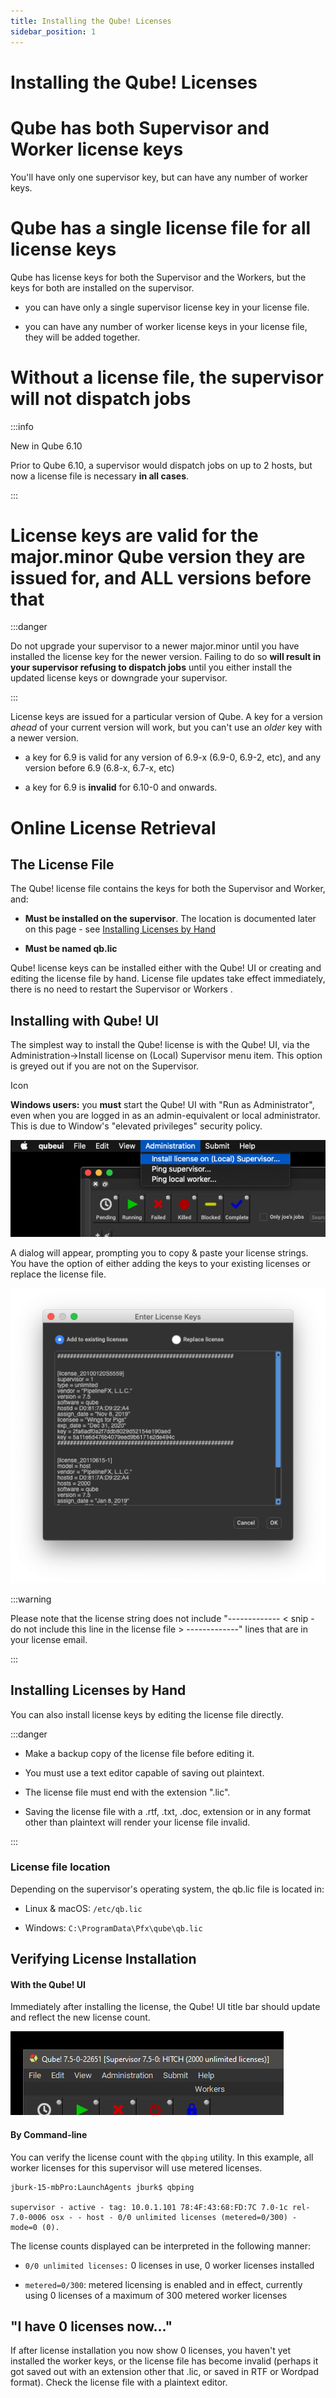 ```yaml
---
title: Installing the Qube! Licenses
sidebar_position: 1
---
```


# Installing the Qube! Licenses

# Qube has both Supervisor and Worker license keys

You'll have only one supervisor key, but can have any number of worker
keys.

# Qube has a single license file for all license keys

Qube has license keys for both the Supervisor and the Workers, but the
keys for both are installed on the supervisor.

-   you can have only a single supervisor license key in your license
    file.

-   you can have any number of worker license keys in your license file,
    they will be added together.

# Without a license file, the supervisor will not dispatch jobs

:::info

New in Qube 6.10

Prior to Qube 6.10, a supervisor would dispatch jobs on up to 2 hosts,
but now a license file is necessary **in all cases**.

:::

# License keys are valid for the major.minor Qube version they are issued for, and ALL versions before that

:::danger

Do not upgrade your supervisor to a newer major.minor until you have
installed the license key for the newer version. Failing to do so **will
result in your supervisor refusing to dispatch jobs** until you either
install the updated license keys or downgrade your supervisor.

:::

License keys are issued for a particular version of Qube.  A key for a
version *ahead* of your current version will work, but you can't use
an *older* key with a newer version.

-   a key for 6.9 is valid for any version of 6.9-x (6.9-0, 6.9-2, etc),
    and any version before 6.9 (6.8-x, 6.7-x, etc)

-   a key for 6.9 is **invalid** for 6.10-0 and onwards.

# Online License Retrieval

<!--
## Contents
 - [The License File](#the-license-file)
 - [Installing with Qube! UI](#installing-with-qube!-ui)
 - [Installing Licenses by Hand](#installing-licenses-by-hand)
   - [License file location](#license-file-location)
 - [Verifying License Installation](#verifying-license-installation)
   - [With the Qube! UI](#with-the-qube!-ui)
   - [By Command-line](#by-command-line)
 - [I have 0 licenses now...](#i-have-0-licenses-now)
 -->

## The License File

The Qube! license file contains the keys for both the Supervisor and
Worker, and:

-   **Must be installed on the supervisor**. The location is documented
    later on this page - see [Installing Licenses by Hand](#installing-licenses-by-hand)

-   **Must be named qb.lic**

Qube! license keys can be installed either with the Qube! UI or creating
and editing the license file by hand.  License file updates take effect
immediately, there is no need to restart the Supervisor or Workers .

## Installing with Qube! UI

The simplest way to install the Qube! license is with the Qube! UI, via
the Administration-\>Install license on (Local) Supervisor menu item.
 This option is greyed out if you are not on the Supervisor.

Icon

**Windows users:** you **must** start the Qube! UI with "Run as
Administrator", even when you are logged in as an admin-equivalent or
local administrator. This is due to Window's "elevated privileges"
security policy.

![image](img/424952629a9f097705d40579e013929868a99ca9.png)

A dialog will appear, prompting you to copy & paste your license
strings. You have the option of either adding the keys to your existing
licenses or replace the license file.

![image](img/4d4172af07da775669e95b5ce3df7b6564b5d7d8.png)

:::warning

Please note that the license string does not include
\"\-\-\-\-\-\-\-\-\-\-\-\-- \< snip - do not include this line in the
license file \> \-\-\-\-\-\-\-\-\-\-\-\--\" lines that are in your
license email.

:::

## Installing Licenses by Hand

You can also install license keys by editing the license file directly.


:::danger

-   Make a backup copy of the license file before editing it.

-   You must use a text editor capable of saving out plaintext.

-   The license file must end with the extension ".lic".

-   Saving the license file with a .rtf, .txt, .doc, extension or in any
    format other than plaintext will render your license file invalid.

:::

### License file location

Depending on the supervisor's operating system, the qb.lic file is
located in:

-   Linux & macOS:	`/etc/qb.lic`

-   Windows:		`C:\ProgramData\Pfx\qube\qb.lic`

## Verifying License Installation

#### With the Qube! UI

Immediately after installing the license, the Qube! UI title bar should
update and reflect the new license count.

![image](img/73585a0747d574422473cf867c4fa84feb0aa7a4.png)
#### By Command-line

You can verify the license count with the `qbping` utility. In this
example, all worker licenses for this supervisor will use metered
licenses.

```
jburk-15-mbPro:LaunchAgents jburk$ qbping

supervisor - active - tag: 10.0.1.101 78:4F:43:68:FD:7C 7.0-1c rel-7.0-0006 osx - - host - 0/0 unlimited licenses (metered=0/300) - mode=0 (0).
```

The license counts displayed can be interpreted in the following manner:

-   `0/0 unlimited licenses:` 0 licenses in use, 0 worker licenses
    installed

-   `metered=0/300`: metered licensing is enabled and in effect,
    currently using 0 licenses of a maximum of 300 metered worker
    licenses

## "I have 0 licenses now\..."

If after license installation you now show 0 licenses, you haven't yet
installed the worker keys, or the license file has become invalid
(perhaps it got saved out with an extension other that .lic, or saved in
RTF or Wordpad format). Check the license file with a plaintext editor.
